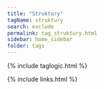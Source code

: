 ```yaml
---
title: "Struktury"
tagName: struktury
search: exclude
permalink: tag_struktury.html
sidebar: home_sidebar
folder: tags
---
```

{% include taglogic.html %}

{% include links.html %}
